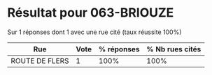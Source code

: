 # Résultat pour 063-BRIOUZE

Sur 1 réponses dont 1 avec une rue cité (taux réussite 100%)

| Rue | Vote | % réponses | % Nb rues cités|
|-----|------|------------|----------------|
| ROUTE DE FLERS | 1 | 100% | 100%|
